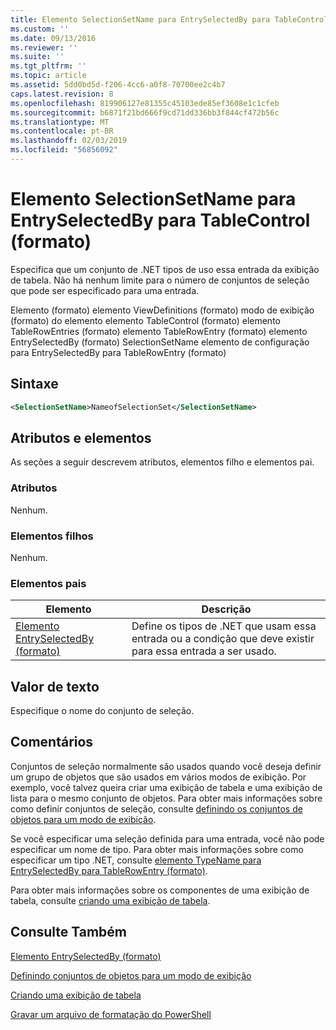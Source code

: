 ```yaml
---
title: Elemento SelectionSetName para EntrySelectedBy para TableControl (formato) | Microsoft Docs
ms.custom: ''
ms.date: 09/13/2016
ms.reviewer: ''
ms.suite: ''
ms.tgt_pltfrm: ''
ms.topic: article
ms.assetid: 5dd0bd5d-f206-4cc6-a0f8-70700ee2c4b7
caps.latest.revision: 8
ms.openlocfilehash: 819906127e81355c45103ede85ef3608e1c1cfeb
ms.sourcegitcommit: b6871f21bd666f9cd71dd336bb3f844cf472b56c
ms.translationtype: MT
ms.contentlocale: pt-BR
ms.lasthandoff: 02/03/2019
ms.locfileid: "56856092"
---
```

# <a name="selectionsetname-element-for-entryselectedby-for-tablecontrol-format"></a>Elemento SelectionSetName para EntrySelectedBy para TableControl (formato)

Especifica que um conjunto de .NET tipos de uso essa entrada da exibição de tabela. Não há nenhum limite para o número de conjuntos de seleção que pode ser especificado para uma entrada.

Elemento (formato) elemento ViewDefinitions (formato) modo de exibição (formato) do elemento elemento TableControl (formato) elemento TableRowEntries (formato) elemento TableRowEntry (formato) elemento EntrySelectedBy (formato) SelectionSetName elemento de configuração para EntrySelectedBy para TableRowEntry (formato)

## <a name="syntax"></a>Sintaxe

```xml
<SelectionSetName>NameofSelectionSet</SelectionSetName>
```

## <a name="attributes-and-elements"></a>Atributos e elementos

As seções a seguir descrevem atributos, elementos filho e elementos pai.

### <a name="attributes"></a>Atributos

Nenhum.

### <a name="child-elements"></a>Elementos filhos

Nenhum.

### <a name="parent-elements"></a>Elementos pais

|Elemento|Descrição|
|-------------|-----------------|
|[Elemento EntrySelectedBy (formato)](./entryselectedby-element-for-tablerowentry-for-tablecontrol-format.md)|Define os tipos de .NET que usam essa entrada ou a condição que deve existir para essa entrada a ser usado.|

## <a name="text-value"></a>Valor de texto

Especifique o nome do conjunto de seleção.

## <a name="remarks"></a>Comentários

Conjuntos de seleção normalmente são usados quando você deseja definir um grupo de objetos que são usados em vários modos de exibição. Por exemplo, você talvez queira criar uma exibição de tabela e uma exibição de lista para o mesmo conjunto de objetos. Para obter mais informações sobre como definir conjuntos de seleção, consulte [definindo os conjuntos de objetos para um modo de exibição](./defining-selection-sets.md).

Se você especificar uma seleção definida para uma entrada, você não pode especificar um nome de tipo. Para obter mais informações sobre como especificar um tipo .NET, consulte [elemento TypeName para EntrySelectedBy para TableRowEntry (formato)](./typename-element-for-entryselectedby-for-tablecontrol-format.md).

Para obter mais informações sobre os componentes de uma exibição de tabela, consulte [criando uma exibição de tabela](./creating-a-table-view.md).

## <a name="see-also"></a>Consulte Também

[Elemento EntrySelectedBy (formato)](./entryselectedby-element-for-tablerowentry-for-tablecontrol-format.md)

[Definindo conjuntos de objetos para um modo de exibição](./defining-selection-sets.md)

[Criando uma exibição de tabela](./creating-a-table-view.md)

[Gravar um arquivo de formatação do PowerShell](./writing-a-powershell-formatting-file.md)
